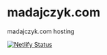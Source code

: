 madajczyk.com
=============

madajczyk.com hosting

[![Netlify Status](https://api.netlify.com/api/v1/badges/8b085eeb-98b3-4315-8341-ff2d7b1d7326/deploy-status)](https://app.netlify.com/sites/madajczyk/deploys)